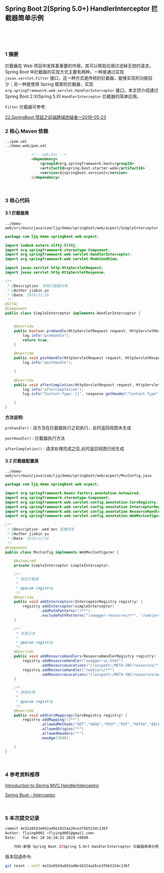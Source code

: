 ## Spring Boot 2(Spring 5.0+) HandlerInterceptor 拦截器简单示例  


​    
​    
​    
### 1 摘要  

拦截器在 Web 项目中发挥着重要的作用，其可以帮助应用过滤掉无效的请求。Spring Boot 中拦截器的实现方式主要有两种，一种是通过实现 `javax.servlet.Filter` 接口，这一种方式是传统的拦截器，能够实现的功能较少；另一种是使用 Spring 框架的拦截器，实现 `org.springframework.web.servlet.HandlerInterceptor` 接口。本文将介绍通过Spring Boot 2.X(Spring 5.X) `HandlerInterceptor` 拦截器的简单应用。  

`Filter` 拦截器可参考:  

[22.SpringBoot 项目之前端跨域终结者—2019-05-23](../doc/22.spring_boot_2_cors_filter.md "../doc/22.spring_boot_2_cors_filter.md")  



### 2 核心 Maven 依赖  

```
../pom.xml
../demo-web/pom.xml
```

```xml
            <!-- web,mvc -->
            <dependency>
                <groupId>org.springframework.boot</groupId>
                <artifactId>spring-boot-starter-web</artifactId>
                <version>${springboot.version}</version>
            </dependency>
```

​    

### 3 核心代码  

#### 3.1 拦截器类  

```
../demo-web/src/main/java/com/ljq/demo/springboot/web/acpect/SimpleInterceptor.java
```

```java
package com.ljq.demo.springboot.web.acpect;

import lombok.extern.slf4j.Slf4j;
import org.springframework.stereotype.Component;
import org.springframework.web.servlet.HandlerInterceptor;
import org.springframework.web.servlet.ModelAndView;

import javax.servlet.http.HttpServletRequest;
import javax.servlet.http.HttpServletResponse;

/**
 * @Description: 简易拦截器应用
 * @Author jiabin.yu
 * @Date: 2019/12/10
 */
@Slf4j
@Component
public class SimpleInterceptor implements HandlerInterceptor {


    @Override
    public boolean preHandle(HttpServletRequest request, HttpServletResponse response, Object handler) throws Exception {
        log.info("preHandle");
        return true;
    }

    @Override
    public void postHandle(HttpServletRequest request, HttpServletResponse response, Object handler, ModelAndView modelAndView) throws Exception {
        log.info("postHandle");

    }

    @Override
    public void afterCompletion(HttpServletRequest request, HttpServletResponse response, Object handler, Exception ex) throws Exception {
        log.info("afterCompletion");
        log.info("Content-Type: {}", response.getHeader("Content-Type"));

    }
}
```

**方法说明:**  

`prehandle()` : 该方法在拦截器执行之前执行，此时返回视图未生成  

`postHandle()` : 拦截器执行方法  

`afterCompletion()` : 请求处理完成之后,此时返回视图已经生成  

#### 3.2 拦截器配置类  

```
../demo-web/src/main/java/com/ljq/demo/springboot/web/acpect/MvcConfig.java
```

```java
package com.ljq.demo.springboot.web.acpect;

import org.springframework.beans.factory.annotation.Autowired;
import org.springframework.stereotype.Component;
import org.springframework.web.servlet.config.annotation.CorsRegistry;
import org.springframework.web.servlet.config.annotation.InterceptorRegistry;
import org.springframework.web.servlet.config.annotation.ResourceHandlerRegistry;
import org.springframework.web.servlet.config.annotation.WebMvcConfigurer;

/**
 * @Description: wed mvc 配置信息
 * @Author jiabin.yu
 * @Date: 2019/12/10
 */
@Component
public class MvcConfig implements WebMvcConfigurer {

    @Autowired
    private SimpleInterceptor simpleInterceptor;

    /**
     * 指定拦截器
     *
     * @param registry
     */
    @Override
    public void addInterceptors(InterceptorRegistry registry) {
        registry.addInterceptor(simpleInterceptor)
                .addPathPatterns("/**")
                .excludePathPatterns("/swagger-resources/**", "/webjars/**", "/v2/**", "/swagger-ui.html/**");
    }

    /**
     * 资源过滤
     *
     * @param registry
     */
    @Override
    public void addResourceHandlers(ResourceHandlerRegistry registry) {
        registry.addResourceHandler("swagger-ui.html")
                .addResourceLocations("classpath:/META-INF/resources/");
        registry.addResourceHandler("/webjars/**")
                .addResourceLocations("classpath:/META-INF/resources/webjars/");
    }

    /**
     * 跨域处理
     *
     * @param registry
     */
    @Override
    public void addCorsMappings(CorsRegistry registry) {
        registry.addMapping("/**")
                .allowedMethods("GET","HEAD","POST","PUT","PATCH","DELETE","OPTIONS","TRACE")
                .allowedOrigins("*")
                .allowedHeaders("*")
                .maxAge(3600);

    }
}
```

​    

### 4 参考资料推荐  

[Introduction to Spring MVC HandlerInterceptor](https://www.baeldung.com/spring-mvc-handlerinterceptor "https://www.baeldung.com/spring-mvc-handlerinterceptor")  

[Spring Boot - Interceptor](https://www.tutorialspoint.com/spring_boot/spring_boot_interceptor.htm "https://www.tutorialspoint.com/spring_boot/spring_boot_interceptor.htm")  

​    

### 5 本次提交记录  

```bash
commit 4e32a9543e692ad8e10254a26ce3fbb5154c136f
Author: flying9001 <flying9001@gmail.com>
Date:   Tue Dec 10 16:34:32 2019 +0800

    代码-新增 Spring Boot 2(Spring 5.0+) HandlerInterceptor 拦截器简单示例
```

版本回退命令:  

```bash
git reset --soft 4e32a9543e692ad8e10254a26ce3fbb5154c136f
```

